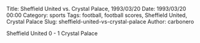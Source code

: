 Title: Sheffield United vs. Crystal Palace, 1993/03/20
Date: 1993/03/20 00:00
Category: sports
Tags: football, football scores, Sheffield United, Crystal Palace
Slug: sheffield-united-vs-crystal-palace
Author: carbonero


Sheffield United 0 - 1 Crystal Palace
